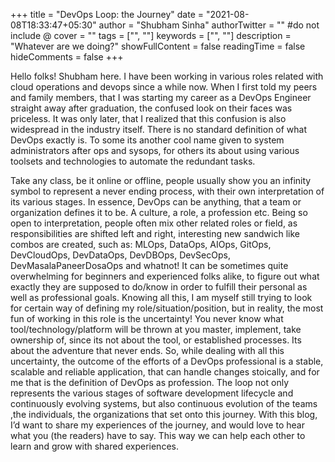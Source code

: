 +++
title = "DevOps Loop: the Journey"
date = "2021-08-08T18:33:47+05:30"
author = "Shubham Sinha"
authorTwitter = "" #do not include @
cover = ""
tags = ["", ""]
keywords = ["", ""]
description = "Whatever are we doing?"
showFullContent = false
readingTime = false
hideComments = false
+++

Hello folks! Shubham here. I have been working in various roles related with cloud operations and devops since a while now. When I first told my peers and family members, that I was starting my career as a DevOps Engineer straight away after graduation, the confused look on their faces was priceless. It was only later, that I realized that this confusion is also widespread in the industry itself. There is no standard definition of what DevOps exactly is. To some its another cool name given to system administrators after ops and sysops, for others its about using various toolsets and technologies to automate the redundant tasks.

Take any class, be it online or offline, people usually show you an infinity symbol to represent a never ending process, with their own interpretation of its various stages. In essence, DevOps can be anything, that a team or organization defines it to be. A culture, a role, a profession etc.
Being so open to interpretation, people often mix other related roles or field, as responsibilities are shifted left and right, interesting new sandwich like combos are created, such as: MLOps, DataOps, AIOps, GitOps, DevCloudOps, DevDataOps, DevDBOps, DevSecOps, DevMasalaPaneerDosaOps and whatnot! It can be sometimes quite overwhelming for beginners and experienced folks alike, to figure out what exactly they are supposed to do/know in order to fulfill their personal as well as professional goals.
Knowing all this, I am myself still trying to look for certain way of defining my role/situation/position, but in reality, the most fun of working in this role is the uncertainty! You never know what tool/technology/platform will be thrown at you master, implement, take ownership of, since its not about the tool, or established processes. Its about the adventure that never ends.
So, while dealing with all this uncertainty, the outcome of the efforts of a DevOps professional is a stable, scalable and reliable application, that can handle changes stoically, and for me that is the definition of DevOps as profession.
The loop not only represents the various stages of software development lifecycle and continuously evolving systems, but also continuous evolution of the teams ,the individuals, the organizations that set onto this journey.
With this blog, I’d want to share my experiences of the journey, and would love to hear what you (the readers) have to say. This way we can help each other to learn and grow with shared experiences.